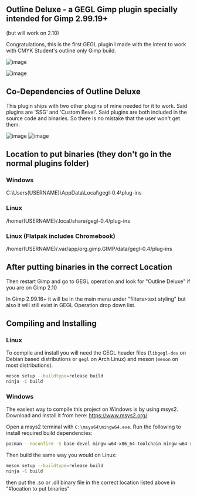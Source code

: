 ## Outline Deluxe - a GEGL Gimp plugin specially intended for Gimp 2.99.19+ 
(but will work on 2.10)

Congratulations, this is the first GEGL plugin I made with the intent to work with CMYK Student's outline only Gimp build.

![image](https://github.com/LinuxBeaver/Outline-Deluxe-Gimp-Plugin/assets/78667207/bd7c761c-9847-44b0-a2ae-6609b15bbf37)


![image](https://github.com/LinuxBeaver/Outline-Deluxe-Gimp-Plugin/assets/78667207/aed42c67-9e59-4ceb-9bdb-22ddfc671f35)

## Co-Dependencies of Outline Deluxe 
This plugin ships with two other plugins of mine needed for it to work. Said plugins are 'SSG' and 'Custom Bevel'. Said plugins are both included in the source code and binaries. So there is no mistake that the user won't get them.

![image](https://github.com/LinuxBeaver/Outline-Deluxe-Gimp-Plugin/assets/78667207/f0caea93-cb9c-46f7-a45a-45289f097c7d)
![image](https://github.com/LinuxBeaver/Outline-Deluxe-Gimp-Plugin/assets/78667207/d6bb82a6-9fae-4cf9-a158-247d8c9a5e9a)



## Location to put binaries (they don't go in the normal plugins folder)

### Windows

 C:\Users\(USERNAME)\AppData\Local\gegl-0.4\plug-ins
 
### Linux 

 /home/(USERNAME)/.local/share/gegl-0.4/plug-ins
 
### Linux (Flatpak includes Chromebook)

 /home/(USERNAME)/.var/app/org.gimp.GIMP/data/gegl-0.4/plug-ins

## After putting binaries in the correct Location

Then restart Gimp and go to GEGL operation and look for "Outline Deluxe" if you are on Gimp 2.10

In Gimp 2.99.16+ it will be in the main menu under "filters>text styling" but also it will still exist in GEGL Operation drop down list.

## Compiling and Installing

### Linux

To compile and install you will need the GEGL header files (`libgegl-dev` on
Debian based distributions or `gegl` on Arch Linux) and meson (`meson` on
most distributions).

```bash
meson setup --buildtype=release build
ninja -C build

```
### Windows

The easiest way to compile this project on Windows is by using msys2.  Download
and install it from here: https://www.msys2.org/

Open a msys2 terminal with `C:\msys64\mingw64.exe`.  Run the following to
install required build dependencies:

```bash
pacman --noconfirm -S base-devel mingw-w64-x86_64-toolchain mingw-w64-x86_64-meson mingw-w64-x86_64-gegl
```

Then build the same way you would on Linux:

```bash
meson setup --buildtype=release build
ninja -C build
```

then put the .so or .dll binary file in the correct location listed above in "#location to put binaries"

